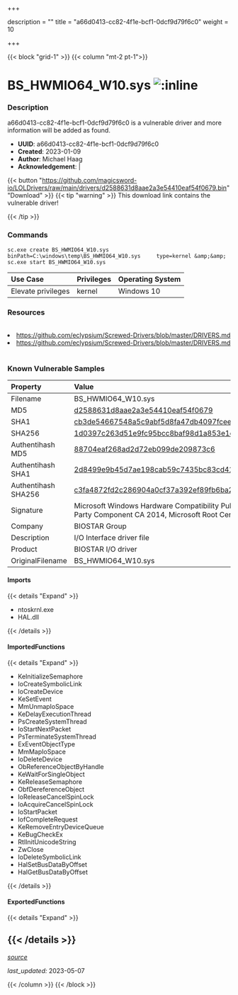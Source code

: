 +++

description = ""
title = "a66d0413-cc82-4f1e-bcf1-0dcf9d79f6c0"
weight = 10

+++


{{< block "grid-1" >}}
{{< column "mt-2 pt-1">}}


# BS_HWMIO64_W10.sys ![:inline](/images/twitter_verified.png) 


### Description

a66d0413-cc82-4f1e-bcf1-0dcf9d79f6c0 is a vulnerable driver and more information will be added as found.
- **UUID**: a66d0413-cc82-4f1e-bcf1-0dcf9d79f6c0
- **Created**: 2023-01-09
- **Author**: Michael Haag
- **Acknowledgement**:  | [](https://twitter.com/)

{{< button "https://github.com/magicsword-io/LOLDrivers/raw/main/drivers/d2588631d8aae2a3e54410eaf54f0679.bin" "Download" >}}
{{< tip "warning" >}}
This download link contains the vulnerable driver!

{{< /tip >}}

### Commands

```
sc.exe create BS_HWMIO64_W10.sys binPath=C:\windows\temp\BS_HWMIO64_W10.sys     type=kernel &amp;&amp; sc.exe start BS_HWMIO64_W10.sys
```

| Use Case | Privileges | Operating System | 
|:---- | ---- | ---- |
| Elevate privileges | kernel | Windows 10 |

### Resources
<br>
<li><a href=" https://github.com/eclypsium/Screwed-Drivers/blob/master/DRIVERS.md"> https://github.com/eclypsium/Screwed-Drivers/blob/master/DRIVERS.md</a></li>
<li><a href="https://github.com/eclypsium/Screwed-Drivers/blob/master/DRIVERS.md">https://github.com/eclypsium/Screwed-Drivers/blob/master/DRIVERS.md</a></li>
<br>

### Known Vulnerable Samples

| Property           | Value |
|:-------------------|:------|
| Filename           | BS_HWMIO64_W10.sys |
| MD5                | [d2588631d8aae2a3e54410eaf54f0679](https://www.virustotal.com/gui/file/d2588631d8aae2a3e54410eaf54f0679) |
| SHA1               | [cb3de54667548a5c9abf5d8fa47db4097fcee9f1](https://www.virustotal.com/gui/file/cb3de54667548a5c9abf5d8fa47db4097fcee9f1) |
| SHA256             | [1d0397c263d51e9fc95bcc8baf98d1a853e1c0401cd0e27c7bf5da3fba1c93a8](https://www.virustotal.com/gui/file/1d0397c263d51e9fc95bcc8baf98d1a853e1c0401cd0e27c7bf5da3fba1c93a8) |
| Authentihash MD5   | [88704eaf268ad2d72eb099de209873c6](https://www.virustotal.com/gui/search/authentihash%253A88704eaf268ad2d72eb099de209873c6) |
| Authentihash SHA1  | [2d8499e9b45d7ae198cab59c7435bc83cd4162a0](https://www.virustotal.com/gui/search/authentihash%253A2d8499e9b45d7ae198cab59c7435bc83cd4162a0) |
| Authentihash SHA256| [c3fa4872fd2c286904a0cf37a392ef89fb6ba2a84fc9e1b66c70e0cb5ae28efa](https://www.virustotal.com/gui/search/authentihash%253Ac3fa4872fd2c286904a0cf37a392ef89fb6ba2a84fc9e1b66c70e0cb5ae28efa) |
| Signature         | Microsoft Windows Hardware Compatibility Publisher, Microsoft Windows Third Party Component CA 2014, Microsoft Root Certificate Authority 2010   |
| Company           | BIOSTAR Group |
| Description       | I/O Interface driver file |
| Product           | BIOSTAR I/O driver |
| OriginalFilename  | BS_HWMIO64_W10.sys |


#### Imports
{{< details "Expand" >}}
* ntoskrnl.exe
* HAL.dll

{{< /details >}}
#### ImportedFunctions
{{< details "Expand" >}}
* KeInitializeSemaphore
* IoCreateSymbolicLink
* IoCreateDevice
* KeSetEvent
* MmUnmapIoSpace
* KeDelayExecutionThread
* PsCreateSystemThread
* IoStartNextPacket
* PsTerminateSystemThread
* ExEventObjectType
* MmMapIoSpace
* IoDeleteDevice
* ObReferenceObjectByHandle
* KeWaitForSingleObject
* KeReleaseSemaphore
* ObfDereferenceObject
* IoReleaseCancelSpinLock
* IoAcquireCancelSpinLock
* IoStartPacket
* IofCompleteRequest
* KeRemoveEntryDeviceQueue
* KeBugCheckEx
* RtlInitUnicodeString
* ZwClose
* IoDeleteSymbolicLink
* HalSetBusDataByOffset
* HalGetBusDataByOffset

{{< /details >}}
#### ExportedFunctions
{{< details "Expand" >}}

{{< /details >}}
-----



[*source*](https://github.com/magicsword-io/LOLDrivers/tree/main/yaml/a66d0413-cc82-4f1e-bcf1-0dcf9d79f6c0.yaml)

*last_updated:* 2023-05-07








{{< /column >}}
{{< /block >}}
